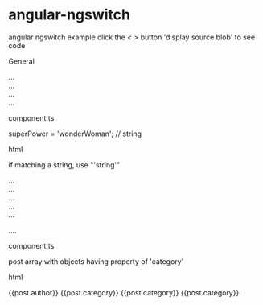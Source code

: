# angular-ngswitch
angular ngswitch example
click the < > button 'display source blob' to see code

General

<div [ngSwitch="switch_expression">
	<div *ngSwitchCase="match_expression_1"> ... </div>
	<div *ngSwitchCase="match_expression_2"> ... </div>
	<div *ngSwitchCase="match_expression_3"> ... </div>
	<div *ngSwitchDefault> ... </div>
</div>


component.ts

superPower = 'wonderWoman'; // string

html

if matching a string, use "'string'"

<div [ngSwitch="superPower">
	<div *ngSwitchCase="'wonderWoman'"> ... </div>
	<div *ngSwitchCase="'superMan'"> ... </div>
	<div *ngSwitchCase="'heMan'"> ... </div>
	<div *ngSwitchCase="'spiderMan'"> ... </div>
	<div *ngSwitchDefault> ... </div>
</div>



....


component.ts

post array with objects having property of 'category'


html

<div class='author-category'>
	{{post.author}}
	<ng-container [ngSwitch]="post.category">
		<span *ngSwitchCase="'Technology'">{{post.category}}</span>
		<span *ngSwitchCase="'Science'">{{post.category}}</span>
		<span *ngSwitchCase="'Sports'">{{post.category}}</span>
	</ng-container>
</div>
